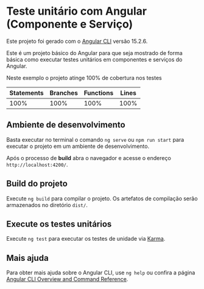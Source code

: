 # Teste unitário com Angular (Componente e Serviço)

Este projeto foi gerado com o [Angular CLI](https://github.com/angular/angular-cli) versão 15.2.6.

Este é um projeto básico do Angular para que seja mostrado de forma básica como executar testes unitários em componentes e serviços do Angular.

Neste exemplo o projeto atinge 100% de cobertura nos testes

| Statements | Branches | Functions | Lines |
|------------|----------|-----------|-------|
| 100%       | 100%     | 100%      | 100%  |


## Ambiente de desenvolvimento

Basta executar no terminal o comando `ng serve` ou `npm run start` para executar o projeto em um ambiente de desenvolvimento.

Após o processo de **build** abra o navegador e acesse o endereço `http://localhost:4200/`.

## Build do projeto

Execute `ng build` para compilar o projeto. Os artefatos de compilação serão armazenados no diretório `dist/`.

## Execute os testes unitários

Execute `ng test` para executar os testes de unidade via [Karma](https://karma-runner.github.io).

## Mais ajuda

Para obter mais ajuda sobre o Angular CLI, use `ng help` ou confira a página [Angular CLI Overview and Command Reference](https://angular.io/cli).
